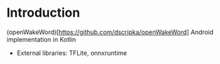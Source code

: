 # Introduction 

 (openWakeWord)[https://github.com/dscripka/openWakeWord] Android implementation in Kotlin
 - External libraries: TFLite, onnxruntime
